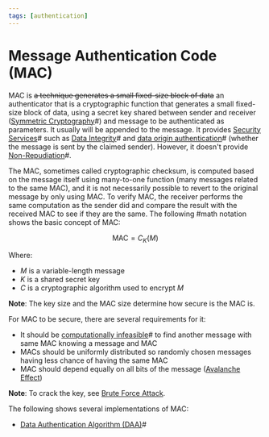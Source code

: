 ```yaml
---
tags: [authentication]
---
```


# Message Authentication Code (MAC)

MAC is ~~a technique generates a small fixed-size block of data~~ an
authenticator that is a cryptographic function that generates a small fixed-size
block of data, using a secret key shared between sender and receiver
([Symmetric Cryptography](202209012153.md)#) and message to be authenticated as
parameters. It usually will be appended to the message. It provides
[Security Services](202209261050.md)# such as [Data Integrity](202210040913.md)#
and [data origin authentication](202210022151.md)# (whether the message is sent
by the claimed sender). However, it doesn't provide
[Non-Repudiation](202210022159.md)#.

The MAC, sometimes called cryptographic checksum, is computed based on the
message itself using many-to-one function (many messages related to the same
MAC), and it is not necessarily possible to revert to the original message by
only using MAC. To verify MAC, the receiver performs the same computation as the
sender did and compare the result with the received MAC to see if they are the
same. The following #math notation shows the basic concept of MAC:

$$
\text{MAC} = C_K(M)
$$

Where:
- $M$ is a variable-length message
- $K$ is a shared secret key
- $C$ is a cryptographic algorithm used to encrypt $M$

**Note**: The key size and the MAC size determine how secure is the MAC is.

For MAC to be secure, there are several requirements for it:
- It should be [computationally infeasible](202209281245.md)# to find another
  message with same MAC knowing a message and MAC
- MACs should be uniformly distributed so randomly chosen messages having less
  chance of having the same MAC
- MAC should depend equally on all bits of the message ([Avalanche Effect](202210052302.md))

**Note**: To crack the key, see [Brute Force Attack](202209281259.md).

The following shows several implementations of MAC:
- [Data Authentication Algorithm (DAA)](202212291335.md)#
